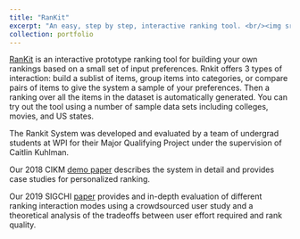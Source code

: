 ```yaml
---
title: "RanKit"
excerpt: "An easy, step by step, interactive ranking tool. <br/><img src='/images/rankit.png'>"
collection: portfolio
---
```

[RanKit](http://rankit.wpi.edu) is an interactive prototype ranking tool for building your own rankings based on
a small set of input preferences. Rnkit offers 3 types of interaction: build a sublist of items, group items into categories, or 
compare pairs of items to give the system a sample of your preferences. Then a ranking over all the items in the dataset is automatically generated.
You can try out the tool using a number of sample data sets including colleges, movies, and US states.

The Rankit System was developed and evaluated by a team of undergrad students at WPI for their Major Qualifying Project 
under the supervision of Caitlin Kuhlman.

Our 2018 CIKM [demo paper](https://dl.acm.org/authorize?N673720) describes the system in detail and provides case studies for personalized ranking.

Our 2019 SIGCHI [paper](https://dl.acm.org/authorize?N673729) provides and in-depth evaluation of different ranking interaction modes using a crowdsourced user study 
and a theoretical analysis of the tradeoffs between user effort required and rank quality. 
